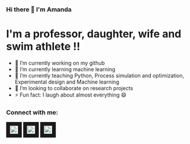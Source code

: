 ### Hi there 👋 I'm Amanda 

# I'm a professor, daughter, wife and swim athlete !! 

- 🔭 I’m currently working on my github
- 🌱 I’m currently learning machine learning 
- 💬 I’m currently teaching Python, Process simulation and optimization, Experimental design and Machine learning 
- 👯 I’m looking to collaborate on research projects
- ⚡ Fun fact: I laugh about almost everything 😄

### Connect with me: 

<a href="https://www.youtube.com/c/AmandaLemette" target="_blank"><img src="https://cdn.jsdelivr.net/npm/simple-icons@v3/icons/youtube.svg" 
alt="IMAGE ALT TEXT HERE" width="22px" border="10" /></a> <a href="https://www.instagram.com/prof_amandalemette/" target="_blank"><img src="https://cdn.jsdelivr.net/npm/simple-icons@v5/icons/instagram.svg" 
alt="IMAGE ALT TEXT HERE" width="22px" border="10" /></a> <a href="https://www.linkedin.com/in/amanda-lemette-brandão-83280918b/" target="_blank"><img src="https://cdn.jsdelivr.net/npm/simple-icons@v5/icons/linkedin.svg" 
alt="IMAGE ALT TEXT HERE" width="22px" border="10" /></a>
